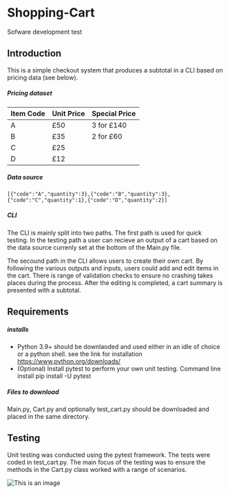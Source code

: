 # Shopping-Cart
Sofware development test

## Introduction
This is a simple checkout system that produces a subtotal in a CLI based on pricing data (see below). 

##### Pricing dataset
Item Code  | Unit Price | Special Price
---------- | ---------- | ----------
A          | £50        | 3 for £140
B          | £35        | 2 for £60
C          | £25        |
D          | £12        |

##### Data source
`[{"code":"A","quantity":3},{"code":"B","quantity":3},{"code":"C","quantity":1},{"code":"D","quantity":2}]`

##### CLI
The CLI is mainly split into two paths. The first path is used for quick testing. In the testing path a user can recieve an output of a cart based on
the data source currenly set at the bottom of the Main.py file.

The secound path in the CLI allows users to create their own cart. By following the various outputs and inputs, users could add and edit items in the cart.
There is range of validation checks to ensure no crashing takes places during the process. After the editing is completed, a cart summary is presented
with a subtotal.

## Requirements
##### installs
* Python 3.9+ should be downlaoded and used either in an idle of choice or a python shell. see the link for installation https://www.python.org/downloads/
* (Optional) Install pytest to perform your own unit testing. Command line install pip install -U pytest
##### Files to download
Main.py, Cart.py and optionally test_cart.py should be downloaded and placed in the same directory.

## Testing
Unit testing was conducted using the pytest framework. The tests were coded in test_cart.py. The main focus of the testing was to ensure the methods 
in the Cart.py class worked with a range of scenarios.

![This is an image](https://myoctocat.com/assets/images/base-octocat.svg)

